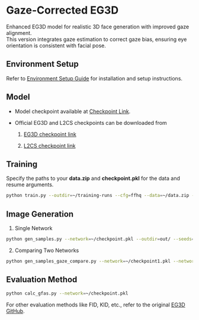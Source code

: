 # Gaze-Corrected EG3D

Enhanced EG3D model for realistic 3D face generation with improved gaze alignment.  
This version integrates gaze estimation to correct gaze bias, ensuring eye orientation is consistent with facial pose.

## Environment Setup
Refer to [Environment Setup Guide](https://github.com/3D-eye-centric-bias/Gaze-Corrected-EG3D/blob/main/docs/env_guide.md) for installation and setup instructions.

## Model
- Model checkpoint available at [Checkpoint Link](https://drive.google.com/drive/folders/1Bl__aGhCtGBXNSnpAaTAsozxzkykuFjb?usp=sharing).
- Official EG3D and L2CS checkpoints can be downloaded from
  
  1. [EG3D checkpoint link](https://github.com/NVlabs/eg3d/blob/main/docs/models.md)
  
  2. [L2CS checkpoint link](https://drive.google.com/drive/folders/1qDzyzXO6iaYIMDJDSyfKeqBx8O74mF8s)

## Training
Specify the paths to your **data.zip** and **checkpoint.pkl** for the data and resume arguments.
```bash
python train.py --outdir=~/training-runs --cfg=ffhq --data=~/data.zip --resume=~/checkpoint.pkl --gpus=4 --batch=16 --gamma=1 --batch-gpu=4 --gen_pose_cond=True --neural_rendering_resolution_final=128
```

## Image Generation
1. Single Network
```bash
python gen_samples.py --network=~/checkpoint.pkl --outdir=out/ --seeds=0-3
```

2. Comparing Two Networks
```bash
python gen_samples_gaze_compare.py --network=~/checkpoint1.pkl --network2=~/checkpoint2.pkl --outdir=out/ --seeds=0-3
```

## Evaluation Method
```bash
python calc_gfas.py --network=~/checkpoint.pkl
```

For other evaluation methods like FID, KID, etc., refer to the original [EG3D GitHub](https://github.com/NVlabs/eg3d/tree/main).
